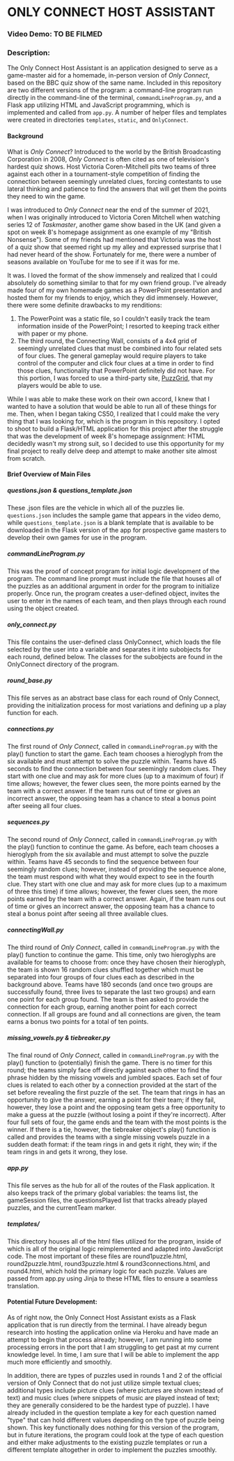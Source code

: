 # ONLY CONNECT HOST ASSISTANT
### Video Demo: TO BE FILMED
### Description:
The Only Connect Host Assistant is an application designed to serve as a game-master aid for a homemade, in-person version of *Only Connect*, based on the BBC quiz show of the same name. Included in this repository are two different versions of the program: a command-line program run directly in the command-line of the terminal, `commandLineProgram.py`, and a Flask app utilizing HTML and JavaScript programming, which is implemented and called from `app.py`. A number of helper files and templates were created in directories `templates`, `static`, and `OnlyConnect`.

#### Background
What is *Only Connect*? Introduced to the world by the British Broadcasting Corporation in 2008, *Only Connect* is often cited as one of television's hardest quiz shows. Host Victoria Coren-Mitchell pits two teams of three against each other in a tournament-style competition of finding the connection between seemingly unrelated clues, forcing contestants to use lateral thinking and patience to find the answers that will get them the points they need to win the game.

I was introduced to *Only Connect* near the end of the summer of 2021, when I was originally introduced to Victoria Coren Mitchell when watching series 12 of *Taskmaster*, another game show based in the UK (and given a spot on week 8's homepage assignment as one example of my "British Nonsense"). Some of my friends had mentioned that Victoria was the host of a quiz show that seemed right up my alley and expressed surprise that I had never heard of the show. Fortunately for me, there were a number of seasons available on YouTube for me to see if it was for me.

It was. I loved the format of the show immensely and realized that I could absolutely do something similar to that for my own friend group. I've already made four of my own homemade games as a PowerPoint presentation and hosted them for my friends to enjoy, which they did immensely. However, there were some definite drawbacks to my renditions:

1. The PowerPoint was a static file, so I couldn't easily track the team information inside of the PowerPoint; I resorted to keeping track either with paper or my phone.
2. The third round, the Connecting Wall, consists of a 4x4 grid of seemingly unrelated clues that must be combined into four related sets of four clues. The general gameplay would require players to take control of the computer and click four clues at a time in order to find those clues, functionality that PowerPoint definitely did not have. For this portion, I was forced to use a third-party site, [PuzzGrid](https://www.puzzgrid.com/), that my players would be able to use.

While I was able to make these work on their own accord, I knew that I wanted to have a solution that would be able to run all of these things for me. Then, when I began taking CS50, I realized that I could make the very thing that I was looking for, which is the program in this repository. I opted to shoot to build a Flask/HTML application for this project after the struggle that was the development of week 8's homepage assignment: HTML decidedly wasn't my strong suit, so I decided to use this opportunity for my final project to really delve deep and attempt to make another site almost from scratch.

#### Brief Overview of Main Files

##### questions.json & questions_template.json
These .json files are the vehicle in which all of the puzzles lie. `questions.json` includes the sample game that appears in the video demo, while `questions_template.json` is a blank template that is available to be downloaded in the Flask version of the app for prospective game masters to develop their own games for use in the program.

##### commandLineProgram.py
This was the proof of concept program for initial logic development of the program. The command line prompt must include the file that houses all of the puzzles as an additional argument in order for the program to initialize properly. Once run, the program creates a user-defined object, invites the user to enter in the names of each team, and then plays through each round using the object created.

##### only_connect.py
This file contains the user-defined class OnlyConnect, which loads the file selected by the user into a variable and separates it into subobjects for each round, defined below. The classes for the subobjects are found in the OnlyConnect directory of the program.

##### round_base.py
This file serves as an abstract base class for each round of Only Connect, providing the initialization process for most variations and defining up a play function for each.

##### connections.py
The first round of *Only Connect*, called in `commandLineProgram.py` with the play() function to start the game. Each team chooses a hieroglyph from the six available and must attempt to solve the puzzle within. Teams have 45 seconds to find the connection between four seemingly random clues. They start with one clue and may ask for more clues (up to a maximum of four) if time allows; however, the fewer clues seen, the more points earned by the team with a correct answer. If the team runs out of time or gives an incorrect answer, the opposing team has a chance to steal a bonus point after seeing all four clues.

##### sequences.py
The second round of *Only Connect*, called in `commandLineProgram.py` with the play() function to continue the game. As before, each team chooses a hieroglyph from the six available and must attempt to solve the puzzle within. Teams have 45 seconds to find the sequence between four seemingly random clues; however, instead of providing the sequence alone, the team must respond with what they would expect to see in the fourth clue. They start with one clue and may ask for more clues (up to a maximum of three this time) if time allows; however, the fewer clues seen, the more points earned by the team with a correct answer. Again, if the team runs out of time or gives an incorrect answer, the opposing team has a chance to steal a bonus point after seeing all three available clues.

##### connectingWall.py
The third round of *Only Connect*, called in `commandLineProgram.py` with the play() function to continue the game. This time, only two hieroglyphs are available for teams to choose from: once they have chosen their hieroglyph, the team is shown 16 random clues shuffled together which must be separated into four groups of four clues each as described in the background above. Teams have 180 seconds (and once two groups are successfully found, three lives to separate the last two groups) and earn one point for each group found. The team is then asked to provide the connection for each group, earning another point for each correct connection. If all groups are found and all connections are given, the team earns a bonus two points for a total of ten points.

##### missing_vowels.py & tiebreaker.py
The final round of *Only Connect*, called in `commandLineProgram.py` with the play() function to (potentially) finish the game. There is no timer for this round; the teams simply face off directly against each other to find the phrase hidden by the missing vowels and jumbled spaces. Each set of four clues is related to each other by a connection provided at the start of the set before revealing the first puzzle of the set. The team that rings in has an opportunity to give the answer, earning a point for their team; if they fail, however, they lose a point and the opposing team gets a free opportunity to make a guess at the puzzle (without losing a point if they're incorrect). After four full sets of four, the game ends and the team with the most points is the winner. If there is a tie, however, the tiebreaker object's play() function is called and provides the teams with a single missing vowels puzzle in a sudden death format: if the team rings in and gets it right, they win; if the team rings in and gets it wrong, they lose.

##### app.py
This file serves as the hub for all of the routes of the Flask application. It also keeps track of the primary global variables: the teams list, the gameSession files, the questionsPlayed list that tracks already played puzzles, and the currentTeam marker.

##### templates/
This directory houses all of the html files utilized for the program, inside of which is all of the original logic reimplemented and adapted into JavaScript code. The most important of these files are round1puzzle.html, round2puzzle.html, round3puzzle.html & round3connections.html, and round4.html, which hold the primary logic for each puzzle. Values are passed from app.py using Jinja to these HTML files to ensure a seamless translation.

#### Potential Future Development:
As of right now, the Only Connect Host Assistant exists as a Flask application that is run directly from the terminal. I have already begun research into hosting the application online via Heroku and have made an attempt to begin that process already; however, I am running into some processing errors in the port that I am struggling to get past at my current knowledge level. In time, I am sure that I will be able to implement the app much more efficiently and smoothly.

In addition, there are types of puzzles used in rounds 1 and 2 of the official version of Only Connect that do not just utilize simple textual clues; additional types include picture clues (where pictures are shown instead of text) and music clues (where snippets of music are played instead of text; they are generally considered to be the hardest type of puzzle). I have already included in the question template a key for each question named "type" that can hold different values depending on the type of puzzle being shown. This key functionally does nothing for this version of the program, but in future iterations, the program could look at the type of each question and either make adjustments to the existing puzzle templates or run a different template altogether in order to implement the puzzles smoothly.